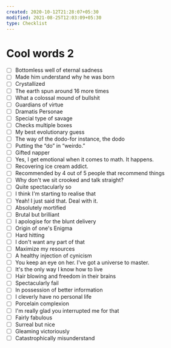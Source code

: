```yaml
---
created: 2020-10-12T21:28:07+05:30
modified: 2021-08-25T12:03:09+05:30
type: Checklist
---
```


# Cool words 2

- [ ] Bottomless well of eternal sadness
- [ ] Made him understand why he was born
- [ ] Crystallized
- [ ] The earth spun around 16 more times
- [ ] What a colossal mound of bullshit
- [ ] Guardians of virtue
- [ ] Dramatis Personae
- [ ] Special type of savage
- [ ] Checks multiple boxes
- [ ] My best evolutionary guess
- [ ] The way of the dodo-for instance, the dodo
- [ ] Putting the “do” in “weirdo.”
- [ ] Gifted napper
- [ ] Yes, I get emotional when it comes to math. It happens.
- [ ] Recovering ice cream addict.
- [ ] Recommended by 4 out of 5 people that recommend things
- [ ] Why don't we sit crooked and talk straight?
- [ ] Quite spectacularly so
- [ ] I think I'm starting to realise that
- [ ] Yeah! I just said that. Deal with it.
- [ ] Absolutely mortified
- [ ] Brutal but brilliant
- [ ] I apologise for the blunt delivery
- [ ] Origin of one's Enigma
- [ ] Hard hitting
- [ ] I don't want any part of that
- [ ] Maximize my resources
- [ ] A healthy injection of cynicism
- [ ] You keep an eye on her. I've got a universe to master.
- [ ] It's the only way I know how to live
- [ ] Hair blowing and freedom in their brains
- [ ] Spectacularly fail
- [ ] In possession of better information
- [ ] I cleverly have no personal life
- [ ] Porcelain complexion
- [ ] I'm really glad you interrupted me for that
- [ ] Fairly fabulous
- [ ] Surreal but nice
- [ ] Gleaming victoriously
- [ ] Catastrophically misunderstand
